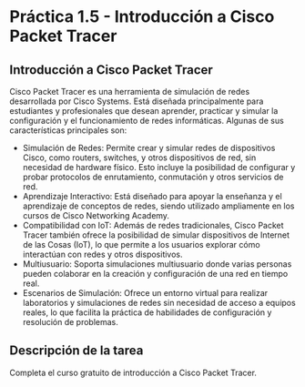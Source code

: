 # Práctica 1.5 - Introducción a Cisco Packet Tracer

## Introducción a Cisco Packet Tracer

Cisco Packet Tracer es una herramienta de simulación de redes desarrollada por Cisco Systems. Está diseñada principalmente para estudiantes y profesionales que desean aprender, practicar y simular la configuración y el funcionamiento de redes informáticas. Algunas de sus características principales son:

- Simulación de Redes: Permite crear y simular redes de dispositivos Cisco, como routers, switches, y otros dispositivos de red, sin necesidad de hardware físico. Esto incluye la posibilidad de configurar y probar protocolos de enrutamiento, conmutación y otros servicios de red.
- Aprendizaje Interactivo: Está diseñado para apoyar la enseñanza y el aprendizaje de conceptos de redes, siendo utilizado ampliamente en los cursos de Cisco Networking Academy.
- Compatibilidad con IoT: Además de redes tradicionales, Cisco Packet Tracer también ofrece la posibilidad de simular dispositivos de Internet de las Cosas (IoT), lo que permite a los usuarios explorar cómo interactúan con redes y otros dispositivos.
- Multiusuario: Soporta simulaciones multiusuario donde varias personas pueden colaborar en la creación y configuración de una red en tiempo real.
- Escenarios de Simulación: Ofrece un entorno virtual para realizar laboratorios y simulaciones de redes sin necesidad de acceso a equipos reales, lo que facilita la práctica de habilidades de configuración y resolución de problemas.

## Descripción de la tarea

Completa el curso gratuito de introducción a Cisco Packet Tracer.